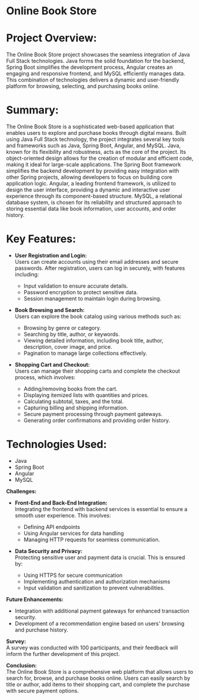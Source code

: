 # **Online Book Store**

# **Project Overview:**  
The Online Book Store project showcases the seamless integration of Java Full Stack technologies. Java forms the solid foundation for the backend, Spring Boot simplifies the development process, Angular creates an engaging and responsive frontend, and MySQL efficiently manages data. This combination of technologies delivers a dynamic and user-friendly platform for browsing, selecting, and purchasing books online.

# **Summary:**  
The Online Book Store is a sophisticated web-based application that enables users to explore and purchase books through digital means. Built using Java Full Stack technology, the project integrates several key tools and frameworks such as Java, Spring Boot, Angular, and MySQL. Java, known for its flexibility and robustness, acts as the core of the project. Its object-oriented design allows for the creation of modular and efficient code, making it ideal for large-scale applications. The Spring Boot framework simplifies the backend development by providing easy integration with other Spring projects, allowing developers to focus on building core application logic. Angular, a leading frontend framework, is utilized to design the user interface, providing a dynamic and interactive user experience through its component-based structure. MySQL, a relational database system, is chosen for its reliability and structured approach to storing essential data like book information, user accounts, and order history.

# **Key Features:**  
- **User Registration and Login:**  
  Users can create accounts using their email addresses and secure passwords. After registration, users can log in securely, with features including:  
  - Input validation to ensure accurate details.
  - Password encryption to protect sensitive data.
  - Session management to maintain login during browsing.

- **Book Browsing and Search:**  
  Users can explore the book catalog using various methods such as:  
  - Browsing by genre or category.
  - Searching by title, author, or keywords.
  - Viewing detailed information, including book title, author, description, cover image, and price.
  - Pagination to manage large collections effectively.

- **Shopping Cart and Checkout:**  
  Users can manage their shopping carts and complete the checkout process, which involves:  
  - Adding/removing books from the cart.
  - Displaying itemized lists with quantities and prices.
  - Calculating subtotal, taxes, and the total.
  - Capturing billing and shipping information.
  - Secure payment processing through payment gateways.
  - Generating order confirmations and providing order history.

# **Technologies Used:**  
 - Java  
 - Spring Boot  
 - Angular  
 - MySQL  

**Challenges:**  
- **Front-End and Back-End Integration:**  
  Integrating the frontend with backend services is essential to ensure a smooth user experience. This involves:  
  - Defining API endpoints  
  - Using Angular services for data handling  
  - Managing HTTP requests for seamless communication.

- **Data Security and Privacy:**  
  Protecting sensitive user and payment data is crucial. This is ensured by:  
  - Using HTTPS for secure communication  
  - Implementing authentication and authorization mechanisms  
  - Input validation and sanitization to prevent vulnerabilities.

**Future Enhancements:**  
- Integration with additional payment gateways for enhanced transaction security.  
- Development of a recommendation engine based on users' browsing and purchase history.

**Survey:**  
A survey was conducted with 100 participants, and their feedback will inform the further development of this project.

**Conclusion:**  
The Online Book Store is a comprehensive web platform that allows users to search for, browse, and purchase books online. Users can easily search by title or author, add items to their shopping cart, and complete the purchase with secure payment options.
